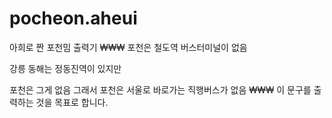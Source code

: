# pocheon.aheui
아희로 짠 포천밈 출력기
₩₩₩
포천은 철도역 버스터미널이 없음

강릉 동해는 정동진역이 있지만

포천은 그게 없음 그래서 포천은 서울로 바로가는 직행버스가 없음
₩₩₩
이 문구를 출력하는 것을 목표로 합니다.
